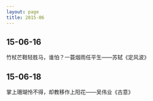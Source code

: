 ```yaml
---
layout: page
title: 2015-06
---
```


## 15-06-16

竹杖芒鞋轻胜马，谁怕？一蓑烟雨任平生——苏轼《定风波》

## 15-06-18

掌上珊瑚怜不得，却教移作上阳花——吴伟业《古意》